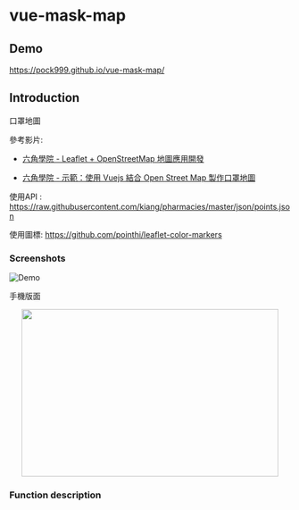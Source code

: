 # vue-mask-map

## Demo
https://pock999.github.io/vue-mask-map/

## Introduction
口罩地圖

參考影片:

 - [六角學院 - Leaflet + OpenStreetMap 地圖應用開發](https://www.youtube.com/watch?v=pUizu62dlnY)

 - [六角學院 - 示範：使用 Vuejs 結合 Open Street Map 製作口罩地圖](https://www.youtube.com/watch?v=7CXnNMVMXeo)

使用API :
https://raw.githubusercontent.com/kiang/pharmacies/master/json/points.json

使用圖標:
https://github.com/pointhi/leaflet-color-markers

### Screenshots
![Demo]()


手機版面
<p align="center">
    <img width="460" height="300" src="">
</p>

### Function description
